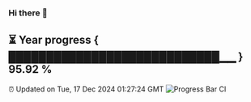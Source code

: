 ### Hi there 👋
⏳ Year progress { ████████████████████████████▁▁ } 95.92 %
---
⏰ Updated on Tue, 17 Dec 2024 01:27:24 GMT
![Progress Bar CI](https://github.com/liununu/liununu/workflows/Progress%20Bar%20CI/badge.svg)
